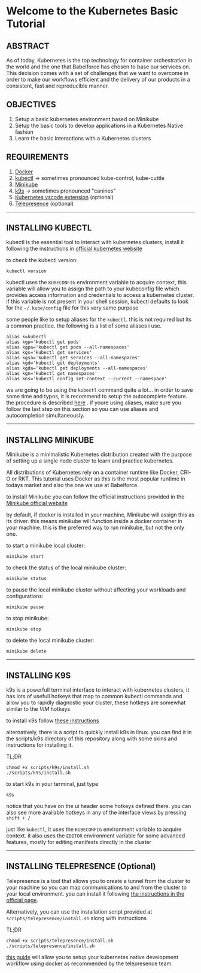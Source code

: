 # Welcome to the Kubernetes Basic Tutorial

## ABSTRACT

As of today, Kubernetes is the top technology for container orchestration in the world and the one that Babelforce has chosen to base our services on. This decision comes with a set of challenges that we want to overcome in order to make our workflows efficient and the delivery of our products in a consistent, fast and reproducible manner.

## OBJECTIVES

1. Setup a basic kubernetes environment based on Minikube
2. Setup the basic tools to develop applications in a Kubernetes Native fashion
3. Learn the basic interactions with a Kubernetes clusters

## REQUIREMENTS

1. [Docker](https://docs.docker.com/get-docker/)
2. [kubectl](https://kubernetes.io/docs/tasks/tools/install-kubectl/) -> sometimes pronounced kube-control, kube-cuttle
3. [Minikube](https://minikube.sigs.k8s.io/docs/start/)
4. [k9s](https://github.com/derailed/k9s) -> sometimes pronounced "canines"
5. [Kubernetes vscode extension](https://marketplace.visualstudio.com/items?itemName=ms-kubernetes-tools.vscode-kubernetes-tools) (optional)
5. [Telepresence](https://www.telepresence.io/reference/install) (optional)

---
## INSTALLING KUBECTL

kubectl is the essential tool to interact with kubernetes clusters, install it following the instructions in [official kubernetes website](https://kubernetes.io/docs/tasks/tools/install-kubectl/)

to check the kubectl version:
```shell
kubectl version
```

kubectl uses the `KUBECONFIG` environment variable to acquire context, this variable will allow you to assign the path to your kubeconfig file which provides access information and credentials to access a kubernetes cluster. if this variable is not present in your shell session, kubectl defaults to look for the `~/.kube/config` file for this very same purpose

some people like to setup aliases for the `kubectl`. this is not required but its a common practice. the following is a list of some aliases i use.

```shell
alias k=kubectl
alias kgp='kubectl get pods'
alias kgpa='kubectl get pods --all-namespaces'
alias kgs='kubectl get services'
alias kgsa='kubectl get services --all-namespaces'
alias kgd='kubectl get deployments'
alias kgda='kubectl get deployments --all-namespaces'
alias kgn='kubectl get namespaces'
alias kns='kubectl config set-context --current --namespace'
```

we are going to be using the `kubectl` command quite a lot... in order to save some time and typos, it is recommend to  setup the autocomplete feature. the procedure is described [here](https://kubernetes.io/docs/tasks/tools/install-kubectl/#enabling-shell-autocompletion) . if youre using aliases, make sure you follow the last step on this section so you can use aliases and autocompletion simultaneously.

---
## INSTALLING MINIKUBE

Minikube is a minimalistic Kubernetes distribution created with the purpose of setting up a single node cluster to learn and practice kubernetes.

All distributions of Kubernetes rely on a container runtime like Docker, CRI-O or RKT. This tutorial uses Docker as this is the most popular runtime in todays market and also the one we use at Babelforce.

to install Minikube you can follow the official instructions provided in the [Minikube official website](https://minikube.sigs.k8s.io/docs/start/)

by default, if docker is installed in your machine, Minikube will assign this as its driver. this means minikube will function inside a docker container in your machine. this is the preferred way to run minikube, but not the only one.

to start a minikube local cluster: 
```shell
minikube start
```

to check the status of the local minikube cluster: 
```shell
minikube status
```

to pause the local minikube cluster without affecting your workloads and configurations: 
```shell
minikube pause
```

to stop minikube: 
```shell
minikube stop
```

to delete the local minikube cluster: 
```shell
minikube delete
```
---
## INSTALLING K9S
k9s is a powerfull terminal interface to interact with kubernetes clusters, it has lots of usefull hotkeys that map to common kubectl commands and allow you to rapidly diagnostic your cluster, these hotkeys are somewhat similar to the _VIM_ hotkeys

to install k9s follow [these instructions](https://github.com/derailed/k9s)

alternatively, there is a script to quickly install k9s in linux. you can find it in the scripts/k9s directory of this repository along with some skins and instructions for installing it. 

TL;DR
```shell
chmod +x scripts/k9s/install.sh
./scripts/k9s/install.sh
```

to start k9s in your terminal, just type
```shell
k9s
```

notice that you have on the ui header some hotkeys defined there. you can also see more available hotkeys in any of the interface views by pressing `shift + /`

just like `kubectl`, it uses the `KUBECONFIG` environment variable to acquire context. it also uses the `EDITOR` environment variable for some advanced features, mostly for editing manifests directly in the cluster 

---
## INSTALLING TELEPRESENCE (Optional)
Telepresence is a tool that allows you to create a tunnel from the cluster to your machine so you can map communications to and from the cluster to your local environment. you can install it following [the instructions in the official page](https://www.telepresence.io/reference/install). 

Alternatively, you can use the installation script provided at `scripts/telepresence/install.sh` along with instructions

TL;DR 
```shell
chmod +x scripts/telepresence/install.sh
./scripts/telepresence/install.sh
```
[this guide](https://www.telepresence.io/tutorials/docker) will allow you to setup your kubernetes native development workflow using docker as recommended by the telepresence team.
